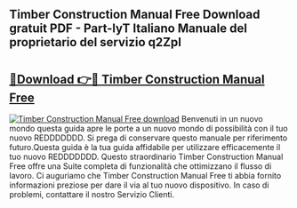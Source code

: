## Timber Construction Manual Free Download gratuit PDF - Part-lyT Italiano Manuale del proprietario del servizio q2ZpI

# <h2><a href="http://dfdckt.blite.top/?on=Timber+Construction+Manual+Free">🔗Download 👉🔴 Timber Construction Manual Free</a></h2>

[![Timber Construction Manual Free download](https://i.imgur.com/lujVjoI.png)](http://dfdckt.blite.top/?on=Timber+Construction+Manual+Free)
Benvenuti in un nuovo mondo questa guida apre le porte a un nuovo mondo di possibilità con il tuo nuovo REDDDDDDD. Si prega di conservare questo manuale per riferimento futuro.Questa guida è la tua guida affidabile per utilizzare efficacemente il tuo nuovo REDDDDDDD. Questo straordinario Timber Construction Manual Free offre una Suite completa di funzionalità che ottimizzano il flusso di lavoro. Ci auguriamo che Timber Construction Manual Free ti abbia fornito informazioni preziose per dare il via al tuo nuovo dispositivo. In caso di problemi, contattare il nostro Servizio Clienti.
